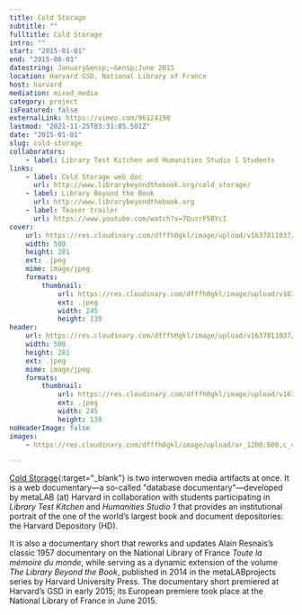 ```yaml
---
title: Cold Storage
subtitle: ""
fulltitle: Cold Storage
intro: ""
start: "2015-01-01"
end: "2015-06-01"
datestring: January&ensp;–&ensp;June 2015
location: Harvard GSD, National Library of France
host: harvard
mediation: mixed_media
category: project
isFeatured: false
externalLink: https://vimeo.com/96124198
lastmod: "2021-11-25T03:31:05.501Z"
date: "2015-01-01"
slug: cold-storage
collaborators:
    - label: Library Test Kitchen and Humanities Studio 1 Students
links:
    - label: Cold Storage web doc
      url: http://www.librarybeyondthebook.org/cold_storage/
    - label: Library Beyond the Book
      url: http://www.librarybeyondthebook.org
    - label: Teaser trailer
      url: https://www.youtube.com/watch?v=7QuzrF5BYcI
cover:
    url: https://res.cloudinary.com/dfffh0gkl/image/upload/v1637811037/coldstorage1_865315e944.jpg
    width: 500
    height: 281
    ext: .jpeg
    mime: image/jpeg
    formats:
        thumbnail:
            url: https://res.cloudinary.com/dfffh0gkl/image/upload/v1637811037/thumbnail_coldstorage1_865315e944.jpg
            ext: .jpeg
            width: 245
            height: 138
header:
    url: https://res.cloudinary.com/dfffh0gkl/image/upload/v1637811037/coldstorage1_865315e944.jpg
    width: 500
    height: 281
    ext: .jpeg
    mime: image/jpeg
    formats:
        thumbnail:
            url: https://res.cloudinary.com/dfffh0gkl/image/upload/v1637811037/thumbnail_coldstorage1_865315e944.jpg
            ext: .jpeg
            width: 245
            height: 138
noHeaderImage: false
images:
    - https://res.cloudinary.com/dfffh0gkl/image/upload/ar_1200:600,c_crop/c_limit,h_1200,w_600/v1637811037/coldstorage1_865315e944.jpg

---
```

[Cold Storage](http://www.librarybeyondthebook.org/cold_storage/){:target="_blank"} is two interwoven media artifacts at once. It is a web documentary—a so-called "database documentary"—developed by metaLAB (at) Harvard in collaboration with students participating in *Library Test Kitchen* and *Humanities Studio 1* that provides an institutional portrait of the one of the world’s largest book and document depositories: the Harvard Depository (HD). 

It is also a documentary short that reworks and updates Alain Resnais’s classic 1957 documentary on the National Library of France *Toute la mémoire du monde*, while serving as a dynamic extension of the volume *The Library Beyond the Book*, published in 2014 in the metaLABprojects series by Harvard University Press. The documentary short premiered at Harvard’s GSD in early 2015; its European premiere took place at the National Library of France in June 2015.